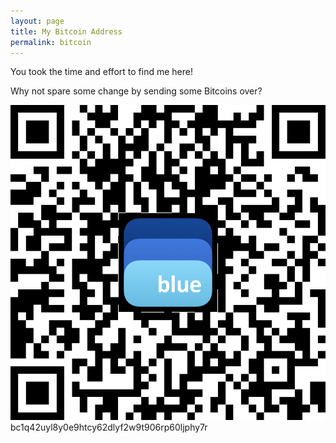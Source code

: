 ```yaml
---
layout: page
title: My Bitcoin Address
permalink: bitcoin
---
```


You took the time and effort to find me here!

Why not spare some change by sending some Bitcoins over?

![bitcoin address](/assets/img/bitcoinQR.png)
bc1q42uyl8y0e9htcy62dlyf2w9t906rp60ljphy7r